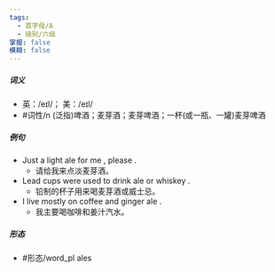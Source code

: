 ```yaml
---
tags:
  - 首字母/A
  - 级别/六级
掌握: false
模糊: false
---
```

##### 词义
- 英：/eɪl/； 美：/eɪl/
- #词性/n  (泛指)啤酒；麦芽酒；麦芽啤酒；一杯(或一瓶、一罐)麦芽啤酒
##### 例句
- Just a light ale for me , please .
	- 请给我来点淡麦芽酒。
- Lead cups were used to drink ale or whiskey .
	- 铅制的杯子用来喝麦芽酒或威士忌。
- I live mostly on coffee and ginger ale .
	- 我主要喝咖啡和姜汁汽水。
##### 形态
- #形态/word_pl ales
